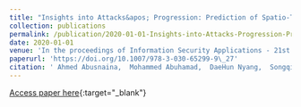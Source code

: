```yaml
---
title: "Insights into Attacks&apos; Progression: Prediction of Spatio-Temporal Behavior of DDoS Attacks"
collection: publications
permalink: /publication/2020-01-01-Insights-into-Attacks-Progression-Prediction-of-Spatio-Temporal-Behavior-of-DDoS-Attacks
date: 2020-01-01
venue: 'In the proceedings of Information Security Applications - 21st International Conference, WISA 2020, Jeju Island, South Korea, August 26-28, 2020, Revised Selected Papers'
paperurl: 'https://doi.org/10.1007/978-3-030-65299-9\_27'
citation: ' Ahmed Abusnaina,  Mohammed Abuhamad,  DaeHun Nyang,  Songqing Chen,  An Wang,  David Mohaisen, &quot;Insights into Attacks&amp;apos; Progression: Prediction of Spatio-Temporal Behavior of DDoS Attacks.&quot; In the proceedings of Information Security Applications - 21st International Conference, WISA 2020, Jeju Island, South Korea, August 26-28, 2020, Revised Selected Papers, 2020.'
---
```

[Access paper here](https://doi.org/10.1007/978-3-030-65299-9\_27){:target="_blank"}
